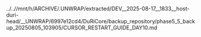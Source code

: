 ../..//mnt/h/ARCHIVE/.UNWRAP/extracted/DEV__2025-08-17__1833__host-duri-head/__UNWRAP/6997e12cd4/DuRiCore/backup_repository/phase5_5_backup_20250805_103905/CURSOR_RESTART_GUIDE_DAY10.md